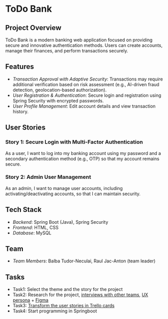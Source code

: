 # ToDo Bank

## Project Overview
ToDo Bank is a modern banking web application focused on providing secure and innovative authentication methods. Users can create accounts, manage their finances, and perform transactions securely.

## Features
- *Transaction Approval with Adaptive Security*: Transactions may require additional verification based on risk assessment (e.g., AI-driven fraud detection, geolocation-based authorization).
- *User Registration & Authentication*: Secure login and registration using Spring Security with encrypted passwords.
- *User Profile Management*: Edit account details and view transaction history.

## User Stories

### Story 1: Secure Login with Multi-Factor Authentication
As a user, I want to log into my banking account using my password and a secondary authentication method (e.g., OTP) so that my account remains secure.

### Story 2: Admin User Management
As an admin, I want to manage user accounts, including activating/deactivating accounts, so that I can maintain security.

## Tech Stack
- *Backend*: Spring Boot (Java), Spring Security
- *Frontend*: HTML, CSS
- *Database*: MySQL

## Team
- *Team Members*: Balba Tudor-Neculai, Raul Jac-Anton (team leader)

## Tasks
- Task1: Select the theme and the story for the project
- Task2: Research for the project, [interviews with other teams](https://github.com/jacraul/todo-bank-app/blob/main/Task2/Questions%20wp%202.pdf), [UX persona](https://github.com/jacraul/todo-bank-app/blob/main/Task2/WP%202%20UX%20Persona.pdf) + [Figma](https://www.figma.com/design/357paxEJ7KotsSdS4e5gcx/WP2?node-id=0-1&t=FkIOvNTZuCsagn7g-1) 
- Task3: [Transform the user stories in Trello cards](https://trello.com/b/cUTNwN3y)
- Task4: Start programming in Springboot 
